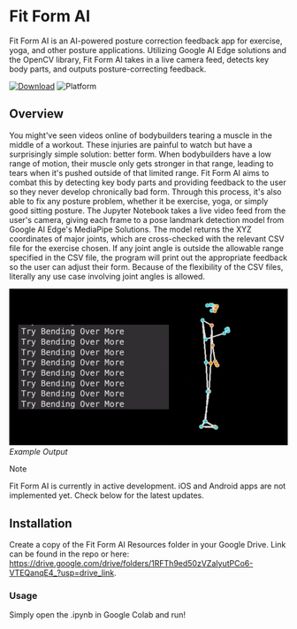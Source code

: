 # Fit Form AI
Fit Form AI is an AI-powered posture correction feedback app for exercise, yoga, and other posture applications. Utilizing Google AI Edge solutions and the OpenCV library, Fit Form AI takes in a live camera feed, detects key body parts, and outputs posture-correcting feedback.

[![Download](https://img.shields.io/badge/download-latest-brightgreen?style=flat-square)]([https://github.com/jordanbaird/Ice/releases/latest](https://colab.research.google.com/github/pythonioncoder/Fit-Form-AI/blob/main/Prototype_2_Electric_Boogalooo.ipynb))
![Platform](https://img.shields.io/badge/Platform-Browser-blue)

## Overview
You might've seen videos online of bodybuilders tearing a muscle in the middle of a workout. These injuries are painful to watch but have a surprisingly simple solution: better form. When bodybuilders have a low range of motion, their muscle only gets stronger in that range, leading to tears when it's pushed outside of that limited range. Fit Form AI aims to combat this by detecting key body parts and providing feedback to the user so they never develop chronically bad form. Through this process, it's also able to fix any posture problem, whether it be exercise, yoga, or simply good sitting posture. The Jupyter Notebook takes a live video feed from the user's camera, giving each frame to a pose landmark detection model from Google AI Edge's MediaPipe Solutions. The model returns the XYZ coordinates of major joints, which are cross-checked with the relevant CSV file for the exercise chosen. If any joint angle is outside the allowable range specified in the CSV file, the program will print out the appropriate feedback so the user can adjust their form. Because of the flexibility of the CSV files, literally any use case involving joint angles is allowed.



![Demo Video](https://github.com/pythonioncoder/Fit-Form-AI/blob/7c24619d6f0f889c9865ce3137492d6c27a7b812/Fit%20Form%20AI%20Demo.gif)
*Example Output*


>[!NOTE]
>Fit Form AI is currently in active development. iOS and Android apps are not implemented yet. Check below for the latest updates.

## Installation
Create a copy of the Fit Form AI Resources folder in your Google Drive. Link can be found in the repo or here: https://drive.google.com/drive/folders/1RFTh9ed50zVZaIyutPCo6-VTEQanqE4_?usp=drive_link.

### Usage
Simply open the .ipynb in Google Colab and run!
